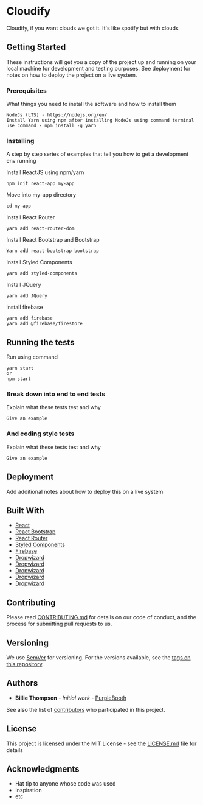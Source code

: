 # Cloudify

Cloudify, if you want clouds we got it.
It's like spotify but with clouds

## Getting Started

These instructions will get you a copy of the project up and running on your local machine for development and testing purposes. See deployment for notes on how to deploy the project on a live system.

### Prerequisites

What things you need to install the software and how to install them

```
NodeJs (LTS) - https://nodejs.org/en/
Install Yarn using npm after installing NodeJs using command terminal
use command - npm install -g yarn
```

### Installing

A step by step series of examples that tell you how to get a development env running

Install ReactJS using npm/yarn

```
npm init react-app my-app
```

Move into my-app directory

```
cd my-app
```

Install React Router

```
yarn add react-router-dom
```

Install React Bootstrap and Bootstrap

```
Yarn add react-bootstrap bootstrap
```

Install Styled Components

```
yarn add styled-components
```


Install JQuery

```
yarn add JQuery
```

install firebase

```
yarn add firebase
yarn add @firebase/firestore
```



## Running the tests

Run using command

```
yarn start
or
npm start
```

### Break down into end to end tests

Explain what these tests test and why

```
Give an example
```

### And coding style tests

Explain what these tests test and why

```
Give an example
```

## Deployment

Add additional notes about how to deploy this on a live system

## Built With

* [React](https://reactjs.org/) 
* [React Bootstrap](https://react-bootstrap.github.io/) 
* [React Router](https://reacttraining.com/react-router/) 
* [Styled Components](https://www.styled-components.com/) 
* [Firebase](https://firebase.google.com/) 
* [Dropwizard](http://www.dropwizard.io/1.0.2/docs/) 
* [Dropwizard](http://www.dropwizard.io/1.0.2/docs/) 
* [Dropwizard](http://www.dropwizard.io/1.0.2/docs/) 
* [Dropwizard](http://www.dropwizard.io/1.0.2/docs/) 
* [Dropwizard](http://www.dropwizard.io/1.0.2/docs/) 


## Contributing

Please read [CONTRIBUTING.md](https://gist.github.com/PurpleBooth/b24679402957c63ec426) for details on our code of conduct, and the process for submitting pull requests to us.

## Versioning

We use [SemVer](http://semver.org/) for versioning. For the versions available, see the [tags on this repository](https://github.com/your/project/tags). 

## Authors

* **Billie Thompson** - *Initial work* - [PurpleBooth](https://github.com/PurpleBooth)

See also the list of [contributors](https://github.com/your/project/contributors) who participated in this project.

## License

This project is licensed under the MIT License - see the [LICENSE.md](LICENSE.md) file for details

## Acknowledgments

* Hat tip to anyone whose code was used
* Inspiration
* etc

